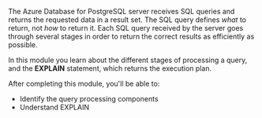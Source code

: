 The Azure Database for PostgreSQL server receives SQL queries and returns the requested data in a result set. The SQL query defines *what* to return, not *how* to return it. Each SQL query received by the server goes through several stages in order to return the correct results as efficiently as possible.

In this module you learn about the different stages of processing a query, and the **EXPLAIN** statement, which returns the execution plan.

After completing this module, you'll be able to:

- Identify the query processing components
- Understand EXPLAIN
